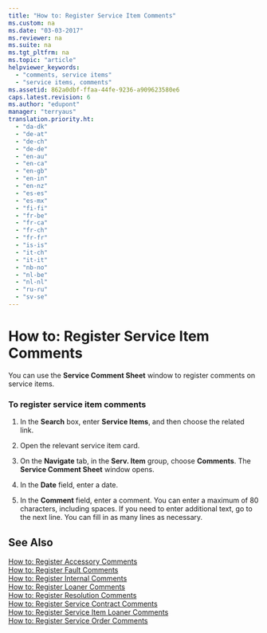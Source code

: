 ```yaml
---
title: "How to: Register Service Item Comments"
ms.custom: na
ms.date: "03-03-2017"
ms.reviewer: na
ms.suite: na
ms.tgt_pltfrm: na
ms.topic: "article"
helpviewer_keywords: 
  - "comments, service items"
  - "service items, comments"
ms.assetid: 862a0dbf-ffaa-44fe-9236-a909623580e6
caps.latest.revision: 6
ms.author: "edupont"
manager: "terryaus"
translation.priority.ht: 
  - "da-dk"
  - "de-at"
  - "de-ch"
  - "de-de"
  - "en-au"
  - "en-ca"
  - "en-gb"
  - "en-in"
  - "en-nz"
  - "es-es"
  - "es-mx"
  - "fi-fi"
  - "fr-be"
  - "fr-ca"
  - "fr-ch"
  - "fr-fr"
  - "is-is"
  - "it-ch"
  - "it-it"
  - "nb-no"
  - "nl-be"
  - "nl-nl"
  - "ru-ru"
  - "sv-se"
---
```

# How to: Register Service Item Comments
You can use the **Service Comment Sheet** window to register comments on service items.  
  
### To register service item comments  
  
1.  In the **Search** box, enter **Service Items**, and then choose the related link.  
  
2.  Open the relevant service item card.  
  
3.  On the **Navigate** tab, in the **Serv. Item** group, choose **Comments**. The  **Service Comment Sheet** window opens.  
  
4.  In the **Date** field, enter a date.  
  
5.  In the **Comment** field, enter a comment. You can enter a maximum of 80 characters, including spaces. If you need to enter additional text, go to the next line. You can fill in as many lines as necessary.  
  
## See Also  
 [How to: Register Accessory Comments](../Service/how-to-register-accessory-comments.md)   
 [How to: Register Fault Comments](../Service/how-to-register-fault-comments.md)   
 [How to: Register Internal Comments](../Service/how-to-register-internal-comments.md)   
 [How to: Register Loaner Comments](../Service/how-to-register-loaner-comments.md)   
 [How to: Register Resolution Comments](../Service/how-to-register-resolution-comments.md)   
 [How to: Register Service Contract Comments](../Service/how-to-register-service-contract-comments.md)   
 [How to: Register Service Item Loaner Comments](../Service/how-to-register-service-item-loaner-comments.md)   
 [How to: Register Service Order Comments](../Service/how-to-register-service-order-comments.md)